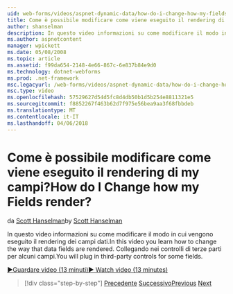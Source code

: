 ```yaml
---
uid: web-forms/videos/aspnet-dynamic-data/how-do-i-change-how-my-fields-render
title: Come è possibile modificare come viene eseguito il rendering di my campi? | Microsoft Docs
author: shanselman
description: In questo video informazioni su come modificare il modo in cui vengono eseguito il rendering dei campi dati. Collegando nei controlli di terze parti per alcuni campi.
ms.author: aspnetcontent
manager: wpickett
ms.date: 05/08/2008
ms.topic: article
ms.assetid: f99da654-2148-4e66-867c-6e837b84e9d0
ms.technology: dotnet-webforms
ms.prod: .net-framework
msc.legacyurl: /web-forms/videos/aspnet-dynamic-data/how-do-i-change-how-my-fields-render
msc.type: video
ms.openlocfilehash: 57529627d54d5fc8d4db50b1d5b254e8811321e5
ms.sourcegitcommit: f8852267f463b62d7f975e56bea9aa3f68fbbdeb
ms.translationtype: MT
ms.contentlocale: it-IT
ms.lasthandoff: 04/06/2018
---
```

<a name="how-do-i-change-how-my-fields-render"></a><span data-ttu-id="9be6f-105">Come è possibile modificare come viene eseguito il rendering di my campi?</span><span class="sxs-lookup"><span data-stu-id="9be6f-105">How do I Change how my Fields render?</span></span>
====================
<span data-ttu-id="9be6f-106">da [Scott Hanselman](https://github.com/shanselman)</span><span class="sxs-lookup"><span data-stu-id="9be6f-106">by [Scott Hanselman](https://github.com/shanselman)</span></span>

<span data-ttu-id="9be6f-107">In questo video informazioni su come modificare il modo in cui vengono eseguito il rendering dei campi dati.</span><span class="sxs-lookup"><span data-stu-id="9be6f-107">In this video you learn how to change the way that data fields are rendered.</span></span> <span data-ttu-id="9be6f-108">Collegando nei controlli di terze parti per alcuni campi.</span><span class="sxs-lookup"><span data-stu-id="9be6f-108">You will plug in third-party controls for some fields.</span></span>

[<span data-ttu-id="9be6f-109">&#9654;Guardare video (13 minuti)</span><span class="sxs-lookup"><span data-stu-id="9be6f-109">&#9654; Watch video (13 minutes)</span></span>](https://channel9.msdn.com/Blogs/ASP-NET-Site-Videos/how-do-i-change-how-my-fields-render)

> [!div class="step-by-step"]
> <span data-ttu-id="9be6f-110">[Precedente](how-do-i-enable-inline-gridview-editing.md)
> [Successivo](how-do-i-handle-business-logic-exceptions.md)</span><span class="sxs-lookup"><span data-stu-id="9be6f-110">[Previous](how-do-i-enable-inline-gridview-editing.md)
[Next](how-do-i-handle-business-logic-exceptions.md)</span></span>
